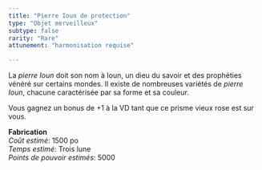 ```yaml
---
title: "Pierre Ioun de protection"
type: "Objet merveilleux"
subtype: false
rarity: "Rare"
attunement: "harmonisation requise"

---
```

La _pierre Ioun_ doit son nom à Ioun, un dieu du savoir et des prophéties vénéré sur certains mondes. Il existe de nombreuses variétés de _pierre Ioun_, chacune caractérisée par sa forme et sa couleur.

Vous gagnez un bonus de +1 à la VD tant que ce prisme vieux rose est sur vous.  

**Fabrication**  
*Coût estimé*: 1500 po    
*Temps estimé*: Trois lune  
*Points de pouvoir estimés*: 5000       
